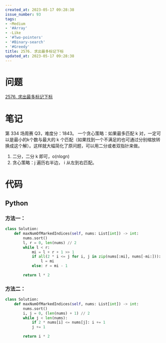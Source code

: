```yaml
---
created_at: 2023-05-17 09:28:38
issue_number: 93
tags:
- ~Medium
- '#Array'
- -Like
- '#Two-pointers'
- '#Binary-search'
- '#Greedy'
title: 2576. 求出最多标记下标
updated_at: 2023-05-17 09:28:38
---
```


# 问题

[2576. 求出最多标记下标](https://leetcode.cn/problems/find-the-maximum-number-of-marked-indices/)

# 笔记

第 334 场周赛 Q3，难度分：1843。
一个贪心策略：如果最多匹配 k 对，一定可以是最小的k个数与最大的 k 个匹配（如果找到一个不满足的也可通过分别缩放转换成这个解）。这样就大幅简化了原问题，可以用二分或者双指针来做。

1. 二分，二分 k 即可，o(nlogn)
2. 贪心策略：j 遍历右半边， i 从左到右匹配。

# 代码

## Python

### 方法一：

```python
class Solution:
    def maxNumOfMarkedIndices(self, nums: List[int]) -> int:
        nums.sort()
        l, r = 0, len(nums) // 2
        while l < r:
            mi = l + r + 1 >> 1
            if all(2 * i <= j for i, j in zip(nums[:mi], nums[-mi:])): 
                l = mi
            else: r = mi - 1
        
        return l * 2
```

### 方法二：

```python
class Solution:
    def maxNumOfMarkedIndices(self, nums: List[int]) -> int:
        nums.sort()
        i, j = 0, (len(nums) + 1) // 2
        while j < len(nums):
            if 2 * nums[i] <= nums[j]: i += 1
            j += 1
        
        return i * 2
```